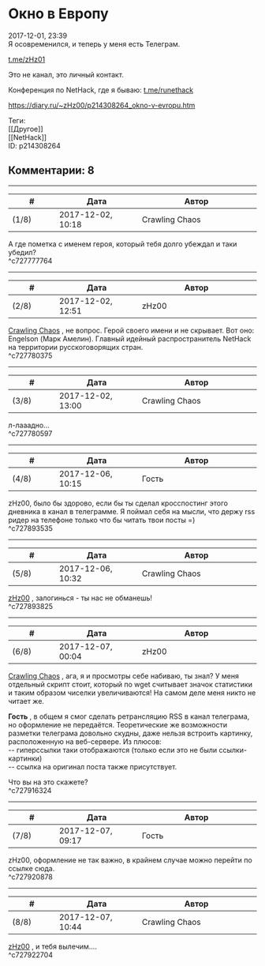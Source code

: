 Окно в Европу
=============

  
2017-12-01, 23:39  
 Я осовременился, и теперь у меня есть Телеграм.   
   
  [t.me/zHz01](https://t.me/zHz01)    
   
 Это не канал, это личный контакт.   
   
 Конференция по NetHack, где я бываю:  [t.me/runethack](https://t.me/runethack)    
  
<https://diary.ru/~zHz00/p214308264_okno-v-evropu.htm>  
  
Теги:  
[[Другое]]  
[[NetHack]]  
ID: p214308264  


Комментарии: 8
--------------

  


---



|         #         |              Дата              |                     Автор                     |           ID           |
| --- | --- | --- | --- |
| (1/8) | 2017-12-02, 10:18 | Crawling Chaos | c727777764 |

  
 А где пометка с именем героя, который тебя долго убеждал и таки убедил?   
 ^c727777764

---



|         #         |              Дата              |                     Автор                     |           ID           |
| --- | --- | --- | --- |
| (2/8) | 2017-12-02, 12:51 | zHz00 | c727780375 |

  
  [Crawling Chaos](http://degozaru.diary.ru "de gozaru")  , не вопрос. Герой своего имени и не скрывает. Вот оно:   
 Engelson (Марк Амелин). Главный идейный распространитель NetHack на территории русскоговорящих стран.   
 ^c727780375

---



|         #         |              Дата              |                     Автор                     |           ID           |
| --- | --- | --- | --- |
| (3/8) | 2017-12-02, 13:00 | Crawling Chaos | c727780597 |

  
 л-лааадно...   
 ^c727780597

---



|         #         |              Дата              |                     Автор                     |           ID           |
| --- | --- | --- | --- |
| (4/8) | 2017-12-06, 10:15 | Гость | c727893535 |

  
 zHz00, было бы здорово, если бы ты сделал кросспостинг этого дневника в канал в телеграмме. Я поймал себя на мысли, что держу rss ридер на телефоне только что бы читать твои посты =)   
 ^c727893535

---



|         #         |              Дата              |                     Автор                     |           ID           |
| --- | --- | --- | --- |
| (5/8) | 2017-12-06, 10:32 | Crawling Chaos | c727893825 |

  
  [zHz00](https://zHz00.diary.ru "Untitled")  , залогинься - ты нас не обманешь!   
 ^c727893825

---



|         #         |              Дата              |                     Автор                     |           ID           |
| --- | --- | --- | --- |
| (6/8) | 2017-12-07, 00:04 | zHz00 | c727916324 |

  
  [Crawling Chaos](http://degozaru.diary.ru "de gozaru")  , ага, я и просмотры себе набиваю, ты знал? У меня отдельный скрипт стоит, который по wget считывает значок статистики и таким образом чиселки увеличиваются! На самом деле меня никто не читает же.   
   
  **Гость**  , в общем я смог сделать ретрансляцию RSS в канал телеграма, но оформление не передаётся. Теоретические же возможности разметки телеграма довольно скудны, даже нельзя встроить картинку, расположенную на веб-сервере. Из плюсов:   
 -- гиперссылки таки отображаются (только если это не были ссылки-картинки)   
 -- ссылка на оригинал поста также присутствует.   
   
 Что вы на это скажете?   
 ^c727916324

---



|         #         |              Дата              |                     Автор                     |           ID           |
| --- | --- | --- | --- |
| (7/8) | 2017-12-07, 09:17 | Гость | c727920878 |

  
 zHz00, оформление не так важно, в крайнем случае можно перейти по ссылке сюда.   
 ^c727920878

---



|         #         |              Дата              |                     Автор                     |           ID           |
| --- | --- | --- | --- |
| (8/8) | 2017-12-07, 10:44 | Crawling Chaos | c727922704 |

  
  [zHz00](https://zHz00.diary.ru "Untitled")  , и тебя вылечим....   
 ^c727922704